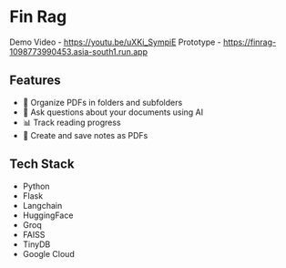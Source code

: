 # Fin Rag

Demo Video - https://youtu.be/uXKi_SympiE
Prototype - https://finrag-1098773990453.asia-south1.run.app

## Features

- 📁 Organize PDFs in folders and subfolders
- 💬 Ask questions about your documents using AI
- 📊 Track reading progress
- 📝 Create and save notes as PDFs

## Tech Stack

- Python
- Flask
- Langchain
- HuggingFace
- Groq
- FAISS
- TinyDB
- Google Cloud
